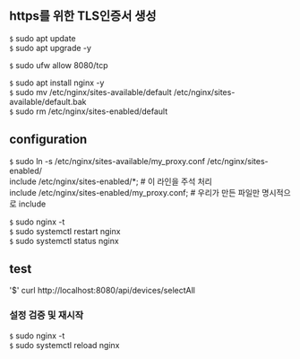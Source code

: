 ## https를 위한 TLS인증서 생성



`$` sudo apt update  
`$` sudo apt upgrade -y  

`$` sudo ufw allow 8080/tcp  

`$` sudo apt install nginx -y  
`$` sudo mv /etc/nginx/sites-available/default /etc/nginx/sites-available/default.bak  
`$` sudo rm /etc/nginx/sites-enabled/default  


## configuration
`$` sudo ln -s /etc/nginx/sites-available/my_proxy.conf /etc/nginx/sites-enabled/  
include /etc/nginx/sites-enabled/*;  # 이 라인을 주석 처리  
include /etc/nginx/sites-enabled/my_proxy.conf; # 우리가 만든 파일만 명시적으로 include  

`$` sudo nginx -t  
`$` sudo systemctl restart nginx  
`$` sudo systemctl status nginx  

## test  
'$' curl http://localhost:8080/api/devices/selectAll  

### 설정 검증 및 재시작  
`$` sudo nginx -t  
`$` sudo systemctl reload nginx  
